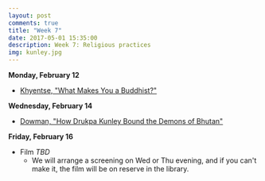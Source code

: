 ```yaml
---
layout: post
comments: true
title: "Week 7"
date: 2017-05-01 15:35:00
description: Week 7: Religious practices
img: kunley.jpg
---
```


**Monday, February 12**
- [Khyentse, "What Makes You a Buddhist?"](https://www.lionsroar.com/what-makes-you-a-buddhist/)

**Wednesday, February 14**
- [Dowman, "How Drukpa Kunley Bound the Demons of Bhutan"](https://www.dropbox.com/s/blc454t2pu3776b/Dowman_DrukpaKunley.pdf?dl=0)

**Friday, February 16**
- Film _TBD_
	- We will arrange a screening on Wed or Thu evening, and if you can't make it, the film will be on reserve in the library.